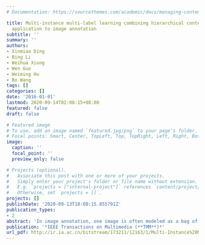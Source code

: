 ```yaml
---
# Documentation: https://sourcethemes.com/academic/docs/managing-content/

title: Multi-instance multi-label learning combining hierarchical context and its
  application to image annotation
subtitle: ''
summary: ''
authors:
- Xinmiao Ding
- Bing Li
- Weihua Xiong
- Wen Guo
- Weiming Hu
- Bo Wang
tags: []
categories: []
date: '2016-01-01'
lastmod: 2020-09-14T02:08:15+08:00
featured: false
draft: false

# Featured image
# To use, add an image named `featured.jpg/png` to your page's folder.
# Focal points: Smart, Center, TopLeft, Top, TopRight, Left, Right, BottomLeft, Bottom, BottomRight.
image:
  caption: ''
  focal_point: ''
  preview_only: false

# Projects (optional).
#   Associate this post with one or more of your projects.
#   Simply enter your project's folder or file name without extension.
#   E.g. `projects = ["internal-project"]` references `content/project/deep-learning/index.md`.
#   Otherwise, set `projects = []`.
projects: []
publishDate: '2020-09-13T18:08:15.855791Z'
publication_types:
- 2
abstract: 'In image annotation, one image is often modeled as a bag of regions (“instances”) associated with multiple labels, which is a typical application of multi-instance multi-label learning (MIML). Although lots of research has shown that the interplay embedded among instances and labels can largely boost the image annotation accuracy, most existing MIML methods consider none or partial context cues. In this paper, we propose a novel context-aware MIML model to integrate the instance context and label context into a general framework. Specially, the instance context is constructed with multiple graphs, while the label context is built up through a linear combination of several common latent conceptions that link low level features and high level semantic labels. Comparison with other leading methods on several benchmark datasets in terms of image annotation shows that our proposed method can get better performance than the state-of-the-art approaches.'
publication: '*IEEE Transactions on Multimedia (**TMM**)*'
url_pdf: http://ir.ia.ac.cn/bitstream/173211/12163/1/Multi-Instance%20Multi-Label%20Learning%20Combining.pdf
---
```

